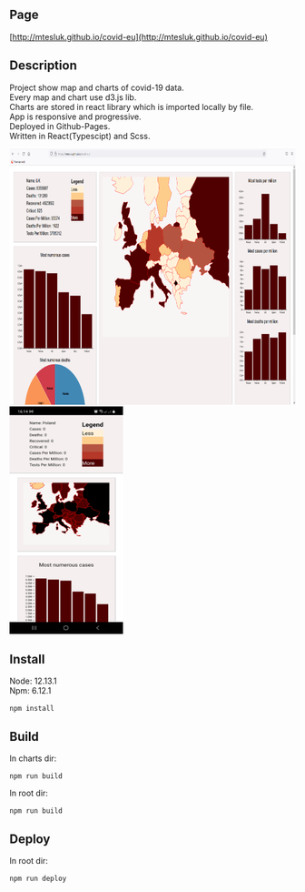 ## Page
[http://mtesluk.github.io/covid-eu](http://mtesluk.github.io/covid-eu)

## Description

Project show map and charts of covid-19 data.  
Every map and chart use d3.js lib.  
Charts are stored in react library which is imported locally by file.  
App is responsive and progressive.  
Deployed in Github-Pages.  
Written in React(Typescipt) and Scss.  

<img src="/docs/app.png" width="1000" height="450"/>
<img src="/docs/app_mobile.jpg" width="200" height="400"/>

## Install
Node: 12.13.1  
Npm: 6.12.1  

```
npm install
```

## Build
In charts dir:
```
npm run build
```

In root dir:
```
npm run build
```

## Deploy
In root dir:
```
npm run deploy
```

